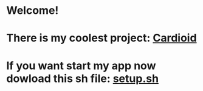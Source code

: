 # Welcome!


# There is my coolest project: [Cardioid](https://github.com/githubVladimirT/Cardioid)

# If you want start my app now dowload this sh file: [setup.sh](https://github.com/githubVladimirT/githubVladimirT/blob/main/setup.sh)
